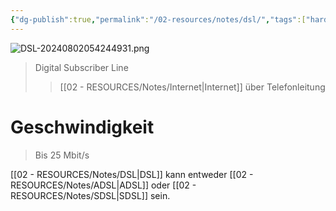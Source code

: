 ```yaml
---
{"dg-publish":true,"permalink":"/02-resources/notes/dsl/","tags":["hardware","netzwerk"],"noteIcon":"","updated":"2024-08-02T14:06:41.432+02:00"}
---
```


![DSL-20240802054244931.png](/img/user/02%20-%20RESOURCES/Files/DSL-20240802054244931.png)
>Digital Subscriber Line
>>[[02 - RESOURCES/Notes/Internet\|Internet]] über Telefonleitung

# Geschwindigkeit
>Bis 25 Mbit/s

[[02 - RESOURCES/Notes/DSL\|DSL]] kann entweder [[02 - RESOURCES/Notes/ADSL\|ADSL]] oder [[02 - RESOURCES/Notes/SDSL\|SDSL]] sein.
